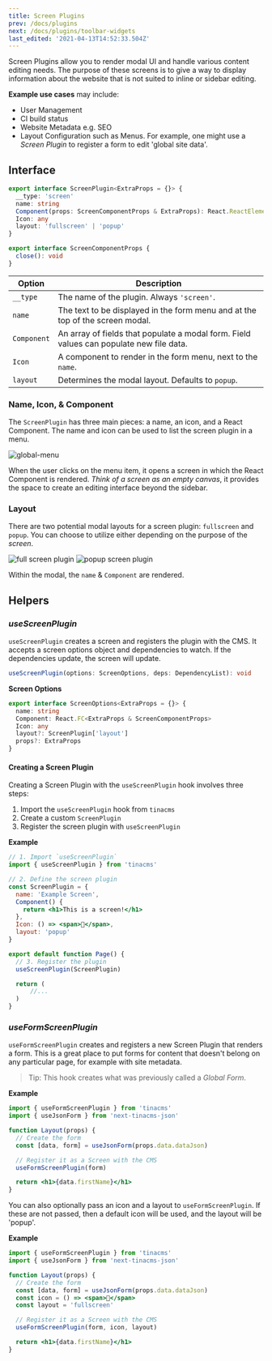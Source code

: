 ```yaml
---
title: Screen Plugins
prev: /docs/plugins
next: /docs/plugins/toolbar-widgets
last_edited: '2021-04-13T14:52:33.504Z'
---
```


Screen Plugins allow you to render modal UI and handle various content editing needs. The purpose of these screens is to give a way to display information about the website that is not suited to inline or sidebar editing.

**Example use cases** may include:

- User Management
- CI build status
- Website Metadata e.g. SEO
- Layout Configuration such as Menus. For example, one might use a _Screen Plugin_ to register a form to edit 'global site data'.

## Interface

```ts
export interface ScreenPlugin<ExtraProps = {}> {
  __type: 'screen'
  name: string
  Component(props: ScreenComponentProps & ExtraProps): React.ReactElement
  Icon: any
  layout: 'fullscreen' | 'popup'
}

export interface ScreenComponentProps {
  close(): void
}
```

| Option      | Description                                                                             |
| ----------- | --------------------------------------------------------------------------------------- |
| `__type`    | The name of the plugin. Always `'screen'`.                                              |
| `name`      | The text to be displayed in the form menu and at the top of the screen modal.           |
| `Component` | An array of fields that populate a modal form. Field values can populate new file data. |
| `Icon`      | A component to render in the form menu, next to the `name`.                             |
| `layout`    | Determines the modal layout. Defaults to `popup`.                                       |

### Name, Icon, & Component

The `ScreenPlugin` has three main pieces: a name, an icon, and a React Component. The name and icon can be used to list the screen plugin in a menu.

![global-menu](/img/tina-grande-global-form.jpg)

When the user clicks on the menu item, it opens a screen in which the React Component is rendered. _Think of a screen as an empty canvas_, it provides the space to create an editing interface beyond the sidebar.

### Layout

There are two potential modal layouts for a screen plugin: `fullscreen` and `popup`. You can choose to utilize either depending on the purpose of the _screen_.

![full screen plugin](/img/blog/screen-plugin/fullscreen-screen-plugin.png)
![popup screen plugin](/img/blog/screen-plugin/popup-screen-plugin.png)

Within the modal, the `name` & `Component` are rendered.

## Helpers

### _useScreenPlugin_

`useScreenPlugin` creates a screen and registers the plugin with the CMS. It accepts a screen options object and dependencies to watch. If the dependencies update, the screen will update.

```ts
useScreenPlugin(options: ScreenOptions, deps: DependencyList): void
```

**Screen Options**

```ts
export interface ScreenOptions<ExtraProps = {}> {
  name: string
  Component: React.FC<ExtraProps & ScreenComponentProps>
  Icon: any
  layout?: ScreenPlugin['layout']
  props?: ExtraProps
}
```

#### Creating a Screen Plugin

Creating a Screen Plugin with the `useScreenPlugin` hook involves three steps:

1. Import the `useScreenPlugin` hook from `tinacms`
2. Create a custom `ScreenPlugin`
3. Register the screen plugin with `useScreenPlugin`

**Example**

```jsx
// 1. Import `useScreenPlugin`
import { useScreenPlugin } from 'tinacms'

// 2. Define the screen plugin
const ScreenPlugin = {
  name: 'Example Screen',
  Component() {
    return <h1>This is a screen!</h1>
  },
  Icon: () => <span>🦙</span>,
  layout: 'popup'
}

export default function Page() {
  // 3. Register the plugin
  useScreenPlugin(ScreenPlugin)

  return (
      //...
  )
}
```

### _useFormScreenPlugin_

`useFormScreenPlugin` creates and registers a new Screen Plugin that renders a form. This is a great place to put forms for content that doesn't belong on any particular page, for example with site metadata.

> Tip: This hook creates what was previously called a _Global Form_.

**Example**

```jsx
import { useFormScreenPlugin } from 'tinacms'
import { useJsonForm } from 'next-tinacms-json'

function Layout(props) {
  // Create the form
  const [data, form] = useJsonForm(props.data.dataJson)

  // Register it as a Screen with the CMS
  useFormScreenPlugin(form)

  return <h1>{data.firstName}</h1>
}
```

You can also optionally pass an icon and a layout to `useFormScreenPlugin`. If these are not passed, then a default icon will be used, and the layout will be 'popup'.

**Example**

```jsx
import { useFormScreenPlugin } from 'tinacms'
import { useJsonForm } from 'next-tinacms-json'

function Layout(props) {
  // Create the form
  const [data, form] = useJsonForm(props.data.dataJson)
  const icon = () => <span>🦙</span>
  const layout = 'fullscreen'

  // Register it as a Screen with the CMS
  useFormScreenPlugin(form, icon, layout)

  return <h1>{data.firstName}</h1>
}
```
